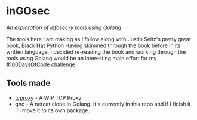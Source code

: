 # inGOsec
*An exploration of infosec-y tools using Golang*

The tools here I am making as I follow along with Justin Seitz's pretty great book, [Black Hat Python](https://nostarch.com/blackhatpython)
Having skimmed through the book before in its written language, I decided re-reading the book and working through the tools using Golang would be an interesting main effort for my [#100DaysOfCode challenge](https://www.100daysofcode.com/).

## Tools made
- [tcproxy](https://github.com/ryantenorio/tcproxy) - A WIP TCP Proxy
- gnc - A netcat clone in Golang. It's currently in this repo and if I finish it I'll move it to its own package.
